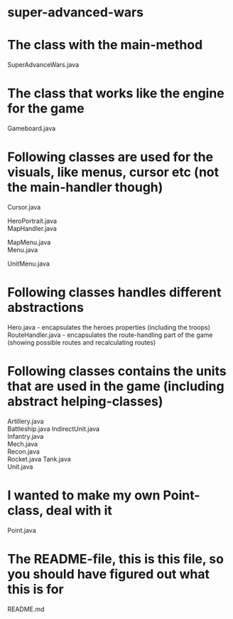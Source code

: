 # super-advanced-wars

# The class with the main-method
SuperAdvanceWars.java	

# The class that works like the engine for the game
Gameboard.java

# Following classes are used for the visuals, like menus, cursor etc (not the main-handler though)
Cursor.java	

HeroPortrait.java	
MapHandler.java	

MapMenu.java	
Menu.java 

UnitMenu.java

# Following classes handles different abstractions
Hero.java         - encapsulates the heroes properties (including the troops)	
RouteHandler.java - encapsulates the route-handling part of the game (showing possible routes and recalculating routes)

# Following classes contains the units that are used in the game (including abstract helping-classes)
Artillery.java	
Battleship.java	
IndirectUnit.java	
Infantry.java	
Mech.java	
Recon.java	
Rocket.java	
Tank.java	
Unit.java

# I wanted to make my own Point-class, deal with it
Point.java

# The README-file, this is this file, so you should have figured out what this is for
README.md
